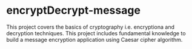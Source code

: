 # encryptDecrypt-message

This project covers the basics of cryptography i.e. encryptiona and decryption techniques. This project includes fundamental knowledge to build a message encryption application using Caesar cipher algorithm.
